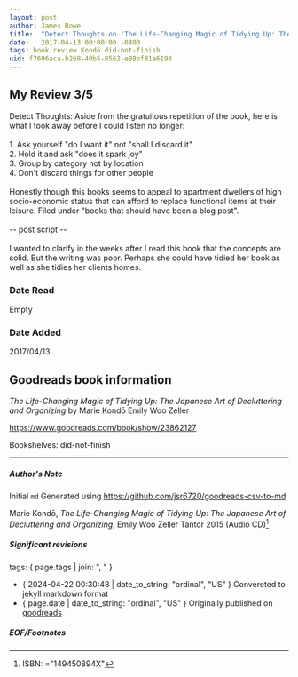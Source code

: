 ```yaml
---
layout: post
author: James Rowe
title:  "Detect Thoughts on 'The Life-Changing Magic of Tidying Up: The Japanese Art of Decluttering and Organizing'"
date:   2017-04-13 00:00:00 -0400
tags: book review Kondō did-not-finish
uid: f7696aca-b268-40b5-8562-e89bf81a6198
---
```


<!-- highly dependent on how you personally use jekyll templates, and how you want this to show up -->

## My Review 3/5

Detect Thoughts: Aside from the gratuitous repetition of the book, here is what I took away before I could listen no longer:<br/><br/>1. Ask yourself "do I want it" not "shall I discard it"<br/>2. Hold it and ask "does it spark joy"<br/>3. Group by category not by location<br/>4. Don't discard things for other people<br/><br/>Honestly though this books seems to appeal to apartment dwellers of high socio-economic status that can afford to replace functional items at their leisure. Filed under "books that should have been a blog post".<br/><br/>-- post script --<br/><br/>I wanted to clarify in the weeks after I read this book that the concepts are solid. But the writing was poor. Perhaps she could have tidied her book as well as she tidies her clients homes.

### Date Read
Empty

### Date Added
2017/04/13

## Goodreads book information

*The Life-Changing Magic of Tidying Up: The Japanese Art of Decluttering and Organizing* by Marie Kondō
Emily Woo Zeller

https://www.goodreads.com/book/show/23862127

Bookshelves: did-not-finish

---

##### Author's Note

Initial `md` Generated using https://github.com/jsr6720/goodreads-csv-to-md

Marie Kondō, *The Life-Changing Magic of Tidying Up: The Japanese Art of Decluttering and Organizing*, Emily Woo Zeller Tantor 2015 (Audio CD)[^1]

##### Significant revisions

tags: { page.tags | join: ", " } <!-- todo move this somewhere -->

- { 2024-04-22 00:30:48 | date_to_string: "ordinal", "US" } Convereted to jekyll markdown format 
- { page.date | date_to_string: "ordinal", "US" } Originally published on [goodreads](https://www.goodreads.com)

##### EOF/Footnotes

[^1]: ISBN: ="149450894X"